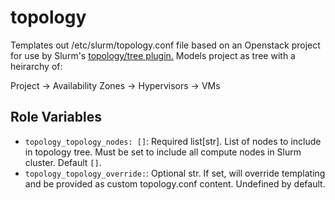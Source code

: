 topology
========

Templates out /etc/slurm/topology.conf file based on an Openstack project for use by
Slurm's [topology/tree plugin.](https://slurm.schedmd.com/topology.html) Models
project as tree with a heirarchy of:

Project -> Availability Zones -> Hypervisors -> VMs

Role Variables
--------------

- `topology_topology_nodes: []`: Required list[str]. List of nodes to include in topology tree. Must be set to include all compute nodes in Slurm cluster. Default `[]`.
- `topology_topology_override:`: Optional str. If set, will override templating and be provided as custom topology.conf content. Undefined by default.